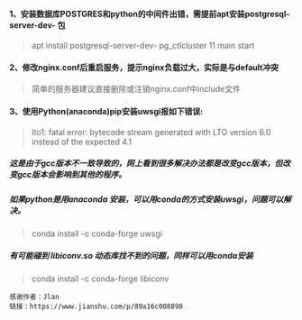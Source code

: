 #### 1、安装数据库POSTGRES和python的中间件出错，需提前apt安装postgresql-server-dev-<nn> 包
>apt install postgresql-server-dev-<nn> 
>pg_ctlcluster 11 main start
#### 2、修改nginx.conf后重启服务，提示nginx负载过大，实际是与default冲突
>简单的服务器建议直接删除或注销nginx.conf中include文件

#### 3、使用Python(anaconda)pip安装uwsgi报如下错误:
>lto1: fatal error: bytecode stream generated with LTO version 6.0 instead of the expected 4.1

##### 这是由于gcc版本不一致导致的，网上看到很多解决办法都是改变gcc版本，但改变gcc版本会影响到其他的程序。
##### 如果python是用anaconda 安装，可以用conda的方式安装uwsgi，问题可以解决。
>conda install -c conda-forge uwsgi
##### 有可能碰到 libiconv.so 动态库找不到的问题，同样可以用conda安装
>conda install -c conda-forge libiconv
```
感谢作者：Jlan
链接：https://www.jianshu.com/p/89a16c008898
```
